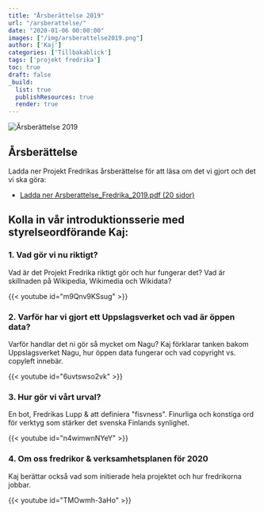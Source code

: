 ```yaml
---
title: "Årsberättelse 2019"
url: "/arsberattelse/"
date: "2020-01-06 00:00:00"
images: ["/img/arsberattelse2019.png"]
author: ['Kaj']
categories: ['Tillbakablick']
tags: ['projekt fredrika']
toc: true
draft: false
_build:
  list: true
  publishResources: true
  render: true
---
```


![Årsberättelse 2019](/img/arsberattelse2019.png)


## Årsberättelse

Ladda ner Projekt Fredrikas årsberättelse för att läsa om det vi gjort och det vi ska göra:

* [Ladda ner Arsberattelse\_Fredrika\_2019.pdf (20 sidor)  ](https://projektfredrika.fi/wp-content/uploads/2020/05/Arsberattelse_Fredrika_2019.pdf)

## Kolla in vår introduktionsserie med styrelseordförande Kaj:

### 1\. Vad gör vi nu riktigt?

Vad är det Projekt Fredrika riktigt gör och hur fungerar det? Vad är skillnaden på Wikipedia, Wikimedia och Wikidata?

{{< youtube id="m9Qnv9KSsug" >}}

### 2\. Varför har vi gjort ett Uppslagsverket och vad är öppen data?

Varför handlar det ni gör så mycket om Nagu? Kaj förklarar tanken bakom Uppslagsverket Nagu, hur öppen data fungerar och vad copyright vs. copyleft innebär.

{{< youtube id="6uvtswso2vk" >}}

### 3\. Hur gör vi vårt urval?

En bot, Fredrikas Lupp & att definiera "fisvness". Finurliga och konstiga ord för verktyg som stärker det svenska Finlands synlighet.

{{< youtube id="n4wimwnNYeY" >}}

### 4\. Om oss fredrikor & verksamhetsplanen för 2020

Kaj berättar också vad som initierade hela projektet och hur fredrikorna jobbar.

{{< youtube id="TMOwmh-3aHo" >}}
